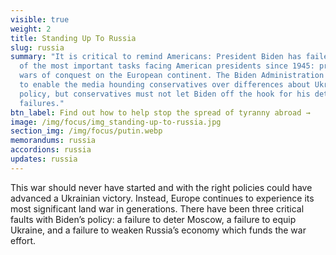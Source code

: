 ```yaml
---
visible: true
weight: 2
title: Standing Up To Russia
slug: russia
summary: "It is critical to remind Americans: President Biden has failed at one
  of the most important tasks facing American presidents since 1945: preventing
  wars of conquest on the European continent. The Biden Administration is happy
  to enable the media hounding conservatives over differences about Ukraine
  policy, but conservatives must not let Biden off the hook for his deterrence
  failures."
btn_label: Find out how to help stop the spread of tyranny abroad →
image: /img/focus/img_standing-up-to-russia.jpg
section_img: /img/focus/putin.webp
memorandums: russia
accordions: russia
updates: russia
---
```

This war should never have started and with the right policies could have advanced a Ukrainian victory. Instead, Europe continues to experience its most significant land war in generations. There have been three critical faults with Biden’s policy: a failure to deter Moscow, a failure to equip Ukraine, and a failure to weaken Russia’s economy which funds the war effort.